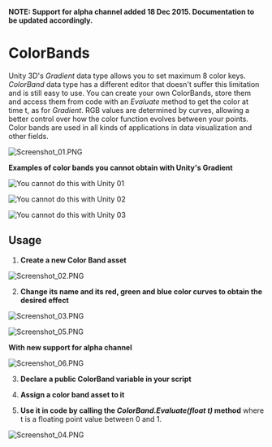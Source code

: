 **NOTE: Support for alpha channel added 18 Dec 2015. Documentation to be updated accordingly.**

# ColorBands
Unity 3D's *Gradient* data type allows you to set maximum 8 color keys. *ColorBand* data type has a different editor that doesn't suffer this limitation and is still easy to use. You can create your own ColorBands, store them and access them from code with an *Evaluate* method to get the color at time t, as for *Gradient*. RGB values are determined by curves, allowing a better control over how the color function evolves between your points.
Color bands are used in all kinds of applications in data visualization and other fields.

![Screenshot_01.PNG](https://github.com/rstecca/ColorBands/blob/master/Images/screenshot_01.png)

**Examples of color bands you cannot obtain with Unity's Gradient**

![You cannot do this with Unity 01](https://raw.githubusercontent.com/rstecca/ColorBands/master/Images/CannotDoThisWithGradients%2001.png)

![You cannot do this with Unity 02](https://raw.githubusercontent.com/rstecca/ColorBands/master/Images/CannotDoThisWithGradients%2002.png)

![You cannot do this with Unity
03](https://raw.githubusercontent.com/rstecca/ColorBands/master/Images/_CantDoThisWithGradients%2003.png)

## Usage
1) **Create a new Color Band asset**

![Screenshot_02.PNG](https://github.com/rstecca/ColorBands/blob/master/Images/Screenshot_02.png)

2) **Change its name and its red, green and blue color curves to obtain the desired effect**

![Screenshot_03.PNG](https://github.com/rstecca/ColorBands/blob/master/Images/Screenshot_03.png)

![Screenshot_05.PNG](https://github.com/rstecca/ColorBands/blob/master/Images/Screenshot_05.png)

**With new support for alpha channel**

![Screenshot_06.PNG](https://raw.githubusercontent.com/rstecca/ColorBands/master/Images/Screenshot_06.png)

3) **Declare a public ColorBand variable in your script**

4) **Assign a color band asset to it**

5) **Use it in code by calling the *ColorBand.Evaluate(float t)* method** where t is a floating point value between 0 and 1.

![Screenshot_04.PNG](https://github.com/rstecca/ColorBands/blob/master/Images/Screenshot_04.png)
